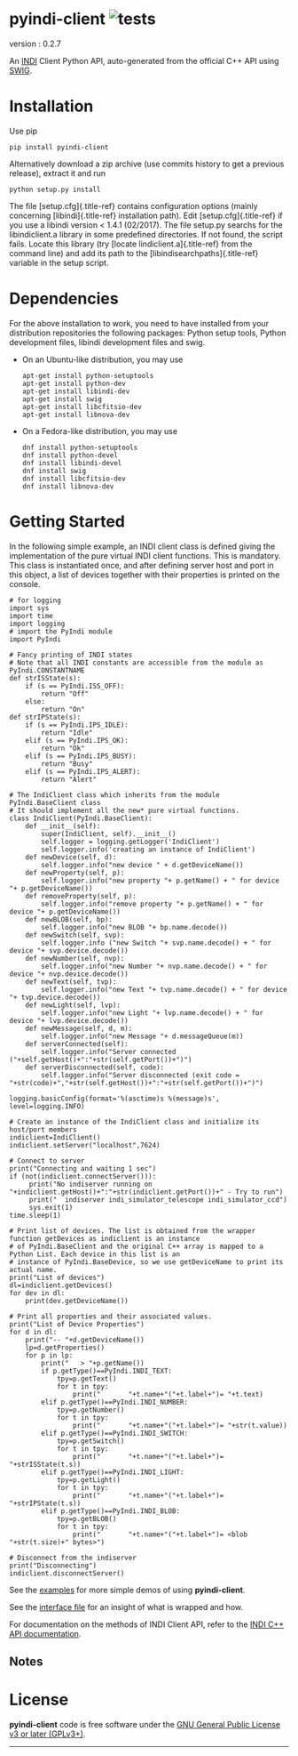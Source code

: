pyindi-client ![tests](https://github.com/indilib/pyindi-client/actions/workflows/main.yml/badge.svg)
=============


version : 0.2.7

An [INDI](http://indilib.org/) Client Python API, auto-generated from
the official C++ API using [SWIG](http://www.swig.org/).

Installation
============

Use pip

``` {.sourceCode .sh}
pip install pyindi-client
```

Alternatively download a zip archive (use commits history to get a
previous release), extract it and run

``` {.sourceCode .sh}
python setup.py install
```

The file [setup.cfg]{.title-ref} contains configuration options (mainly
concerning [libindi]{.title-ref} installation path). Edit
[setup.cfg]{.title-ref} if you use a libindi version \< 1.4.1 (02/2017).
The file setup.py searchs for the libindiclient.a library in some
predefined directories. If not found, the script fails. Locate this
library (try [locate lindiclient.a]{.title-ref} from the command line)
and add its path to the [libindisearchpaths]{.title-ref} variable in the
setup script.

Dependencies
============

For the above installation to work, you need to have installed from your
distribution repositories the following packages: Python setup tools,
Python development files, libindi development files and swig.

-   On an Ubuntu-like distribution, you may use

    ``` {.sourceCode .sh}
    apt-get install python-setuptools
    apt-get install python-dev
    apt-get install libindi-dev
    apt-get install swig
    apt-get install libcfitsio-dev
    apt-get install libnova-dev
    ```

-   On a Fedora-like distribution, you may use

    ``` {.sourceCode .sh}
    dnf install python-setuptools
    dnf install python-devel
    dnf install libindi-devel
    dnf install swig
    dnf install libcfitsio-dev
    dnf install libnova-dev
    ```

Getting Started
===============

In the following simple example, an INDI client class is defined giving
the implementation of the pure virtual INDI client functions. This is
mandatory. This class is instantiated once, and after defining server
host and port in this object, a list of devices together with their
properties is printed on the console.

``` {.sourceCode .python}
# for logging
import sys
import time
import logging
# import the PyIndi module
import PyIndi

# Fancy printing of INDI states
# Note that all INDI constants are accessible from the module as PyIndi.CONSTANTNAME
def strISState(s):
    if (s == PyIndi.ISS_OFF):
        return "Off"
    else:
        return "On"  
def strIPState(s):
    if (s == PyIndi.IPS_IDLE):
        return "Idle"
    elif (s == PyIndi.IPS_OK):
        return "Ok"
    elif (s == PyIndi.IPS_BUSY):
        return "Busy"
    elif (s == PyIndi.IPS_ALERT):
        return "Alert"

# The IndiClient class which inherits from the module PyIndi.BaseClient class
# It should implement all the new* pure virtual functions.
class IndiClient(PyIndi.BaseClient):
    def __init__(self):
        super(IndiClient, self).__init__()
        self.logger = logging.getLogger('IndiClient')
        self.logger.info('creating an instance of IndiClient')
    def newDevice(self, d):
        self.logger.info("new device " + d.getDeviceName())
    def newProperty(self, p):
        self.logger.info("new property "+ p.getName() + " for device "+ p.getDeviceName())
    def removeProperty(self, p):
        self.logger.info("remove property "+ p.getName() + " for device "+ p.getDeviceName())
    def newBLOB(self, bp):
        self.logger.info("new BLOB "+ bp.name.decode())
    def newSwitch(self, svp):
        self.logger.info ("new Switch "+ svp.name.decode() + " for device "+ svp.device.decode())
    def newNumber(self, nvp):
        self.logger.info("new Number "+ nvp.name.decode() + " for device "+ nvp.device.decode())
    def newText(self, tvp):
        self.logger.info("new Text "+ tvp.name.decode() + " for device "+ tvp.device.decode())
    def newLight(self, lvp):
        self.logger.info("new Light "+ lvp.name.decode() + " for device "+ lvp.device.decode())
    def newMessage(self, d, m):
        self.logger.info("new Message "+ d.messageQueue(m))
    def serverConnected(self):
        self.logger.info("Server connected ("+self.getHost()+":"+str(self.getPort())+")")
    def serverDisconnected(self, code):
        self.logger.info("Server disconnected (exit code = "+str(code)+","+str(self.getHost())+":"+str(self.getPort())+")")

logging.basicConfig(format='%(asctime)s %(message)s', level=logging.INFO)

# Create an instance of the IndiClient class and initialize its host/port members
indiclient=IndiClient()
indiclient.setServer("localhost",7624)

# Connect to server
print("Connecting and waiting 1 sec")
if (not(indiclient.connectServer())):
     print("No indiserver running on "+indiclient.getHost()+":"+str(indiclient.getPort())+" - Try to run")
     print("  indiserver indi_simulator_telescope indi_simulator_ccd")
     sys.exit(1)
time.sleep(1)

# Print list of devices. The list is obtained from the wrapper function getDevices as indiclient is an instance
# of PyIndi.BaseClient and the original C++ array is mapped to a Python List. Each device in this list is an
# instance of PyIndi.BaseDevice, so we use getDeviceName to print its actual name.
print("List of devices")
dl=indiclient.getDevices()
for dev in dl:
    print(dev.getDeviceName())

# Print all properties and their associated values.
print("List of Device Properties")
for d in dl:
    print("-- "+d.getDeviceName())
    lp=d.getProperties()
    for p in lp:
        print("   > "+p.getName())
        if p.getType()==PyIndi.INDI_TEXT:
            tpy=p.getText()
            for t in tpy:
                print("       "+t.name+"("+t.label+")= "+t.text)
        elif p.getType()==PyIndi.INDI_NUMBER:
            tpy=p.getNumber()
            for t in tpy:
                print("       "+t.name+"("+t.label+")= "+str(t.value))
        elif p.getType()==PyIndi.INDI_SWITCH:
            tpy=p.getSwitch()
            for t in tpy:
                print("       "+t.name+"("+t.label+")= "+strISState(t.s))
        elif p.getType()==PyIndi.INDI_LIGHT:
            tpy=p.getLight()
            for t in tpy:
                print("       "+t.name+"("+t.label+")= "+strIPState(t.s))
        elif p.getType()==PyIndi.INDI_BLOB:
            tpy=p.getBLOB()
            for t in tpy:
                print("       "+t.name+"("+t.label+")= <blob "+str(t.size)+" bytes>")

# Disconnect from the indiserver
print("Disconnecting")
indiclient.disconnectServer()
```

See the
[examples](https://github.com/indilib/pyindi-client/tree/master/examples)
for more simple demos of using **pyindi-client**.

See the [interface
file](https://github.com/indilib/pyindi-client/blob/master/indiclientpython.i)
for an insight of what is wrapped and how.

For documentation on the methods of INDI Client API, refer to the [INDI
C++ API documentation](http://www.indilib.org/api/index.html).

Notes
-----

License
=======

**pyindi-client** code is free software under the [GNU General Public
License v3 or later (GPLv3+)](http://www.gnu.org/licenses/gpl.html).

------------------------------------------------------------------------
